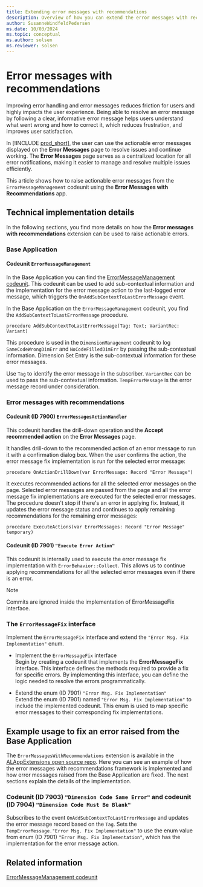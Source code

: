 ```yaml
---
title: Extending error messages with recommendations
description: Overview of how you can extend the error messages with recommendations framework to reduce friction for users of Business Central.
author: SusanneWindfeldPedersen
ms.date: 10/03/2024
ms.topic: conceptual
ms.author: solsen
ms.reviewer: solsen
---
```


# Error messages with recommendations

Improving error handling and error messages reduces friction for users and highly impacts the user experience. Being able to resolve an error message by following a clear, informative error message helps users understand what went wrong and how to correct it, which reduces frustration, and improves user satisfaction.

In [!INCLUDE [prod_short](includes/prod_short.md)], the user can use the actionable error messages displayed on the **Error Messages** page to resolve issues and continue working. The **Error Messages** page serves as a centralized location for all error notifications, making it easier to manage and resolve multiple issues efficiently.

This article shows how to raise actionable error messages from the `ErrorMessageManagement` codeunit using the **Error Messages with Recommendations** app. 

## Technical implementation details

In the following sections, you find more details on how the **Error messages with recommendations** extension can be used to raise actionable errors.

### Base Application

#### Codeunit `ErrorMessageManagement`

In the Base Application you can find the [ErrorMessageManagement codeunit](/dynamics365/business-central/application/base-application/codeunit/system.utilities.error-message-management). This codeunit can be used to add sub-contextual information and the implementation for the error message action to the last-logged error message, which triggers the `OnAddSubContextToLastErrorMessage` event. 

In the Base Application on the `ErrorMessageManagement` codeunit, you find the `AddSubContextToLastErrorMessage` procedure.

```al
procedure AddSubContextToLastErrorMessage(Tag: Text; VariantRec: Variant)
```

This procedure is used in the `DimensionManagement` codeunit to log `SameCodeWrongDimErr` and `NoCodeFilledDimErr` by passing the sub-contextual information. Dimension Set Entry is the sub-contextual information for these error messages.

Use `Tag` to identify the error message in the subscriber. `VariantRec` can be used to pass the sub-contextual information. `TempErrorMessage` is the error message record under consideration.

### Error messages with recommendations

#### Codeunit (ID 7900) `ErrorMessagesActionHandler`

This codeunit handles the drill-down operation and the **Accept recommended action** on the **Error Messages** page.

It handles drill-down to the recommended action of an error message to run it with a confirmation dialog box. When the user confirms the action, the error message fix implementation is run for the selected error message:

```al
procedure OnActionDrillDown(var ErrorMessage: Record "Error Message")
```

It executes recommended actions for all the selected error messages on the page. Selected error messages are passed from the page and all the error message fix implementations are executed for the selected error messages. The procedure doesn't stop if there's an error in applying fix. Instead, it updates the error message status and continues to apply remaining recommendations for the remaining error messages:

```al
procedure ExecuteActions(var ErrorMessages: Record "Error Message" temporary)
```

#### Codeunit (ID 7901) `"Execute Error Action"`

This codeunit is internally used to execute the error message fix implementation with `ErrorBehavior::Collect`. This allows us to continue applying recommendations for all the selected error messages even if there is an error.

> [!NOTE]
> Commits are ignored inside the implementation of ErrorMessageFix interface.

### The `ErrorMessageFix` interface

Implement the `ErrorMessageFix` interface and extend the `"Error Msg. Fix Implementation"` enum.

- Implement the `ErrorMessageFix` interface  
  Begin by creating a codeunit that implements the **ErrorMessageFix** interface. This interface defines the methods required to provide a fix for specific errors. By implementing this interface, you can define the logic needed to resolve the errors programmatically.

- Extend the enum (ID 7901) `"Error Msg. Fix Implementation"`  
  Extend the enum (ID 7901) named `"Error Msg. Fix Implementation"` to include the implemented codeunit. This enum is used to map specific error messages to their corresponding fix implementations.


## Example usage to fix an error raised from the Base Application

The `ErrorMessagesWithRecommendations` extension is available in the [ALAppExtensions open source repo](https://github.com/microsoft/ALAppExtensions/tree/main/Apps/W1/ErrorMessagesWithRecommendations/app/src/Implementation). Here you can see an example of how the error messages with recommendations framework is implemented and how error messages raised from the Base Application are fixed. The next sections explain the details of the implementation.

### Codeunit (ID 7903) `"Dimension Code Same Error"` and codeunit (ID 7904) `"Dimension Code Must Be Blank"`

Subscribes to the event `OnAddSubContextToLastErrorMessage` and updates the error message record based on the `Tag`.
Sets the `TempErrorMessage."Error Msg. Fix Implementation"` to use the enum value from enum (ID 7901) `"Error Msg. Fix Implementation"`, which has the implementation for the error message action.

## Related information

[ErrorMessageManagement codeunit](/dynamics365/business-central/application/base-application/codeunit/system.utilities.error-message-management)